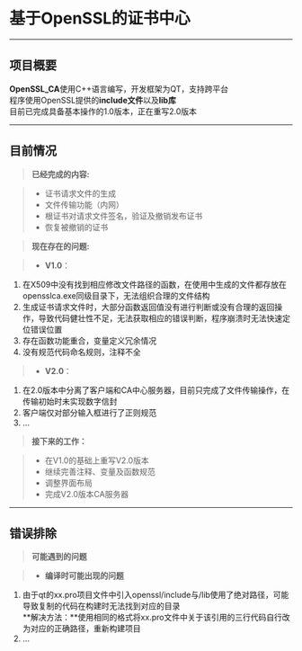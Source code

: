 基于OpenSSL的证书中心
===================

--------


项目概要
--------

**OpenSSL_CA**使用C++语言编写，开发框架为QT，支持跨平台       
程序使用OpenSSL提供的**include文件**以及**lib库**      
目前已完成具备基本操作的1.0版本，正在重写2.0版本

---------


目前情况
---------

> **已经完成的内容:**

> - 证书请求文件的生成
> - 文件传输功能（内网）
> - 根证书对请求文件签名，验证及撤销发布证书
> - 恢复被撤销的证书

> **现在存在的问题:**

> - **V1.0**：   
1.  在X509中没有找到相应修改文件路径的函数，在使用中生成的文件都存放在opensslca.exe同级目录下，无法组织合理的文件结构       
2.  生成证书请求文件时，大部分函数返回值没有进行判断或没有合理的返回操作，导致代码健壮性不足，无法获取相应的错误判断，程序崩溃时无法快速定位错误位置
3.  存在函数功能重合，变量定义冗余情况
4.  没有规范代码命名规则，注释不全

> - **V2.0**：  
1.   在2.0版本中分离了客户端和CA中心服务器，目前只完成了文件传输操作，在传输初始时未实现数字信封
2.   客户端仅对部分输入框进行了正则规范
3.   ...

> **接下来的工作：**

> - 在V1.0的基础上重写V2.0版本
> - 继续完善注释、变量及函数规范
> - 调整界面布局
> - 完成V2.0版本CA服务器

---------

错误排除
---------

> **可能遇到的问题**

> - **编译时可能出现的问题**
1.   由于qt的xx.pro项目文件中引入openssl/include与/lib使用了绝对路径，可能导致复制的代码在构建时无法找到对应的目录    
**解决方法：**使用相同的格式将xx.pro文件中关于该引用的三行代码自行改为对应的正确路径，重新构建项目    
2.   ...